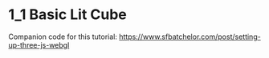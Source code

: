 # 1_1 Basic Lit Cube
Companion code for this tutorial: https://www.sfbatchelor.com/post/setting-up-three-js-webgl
